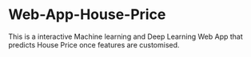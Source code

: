 # Web-App-House-Price
This is a interactive Machine learning and Deep Learning Web App that predicts House Price once features are customised.
